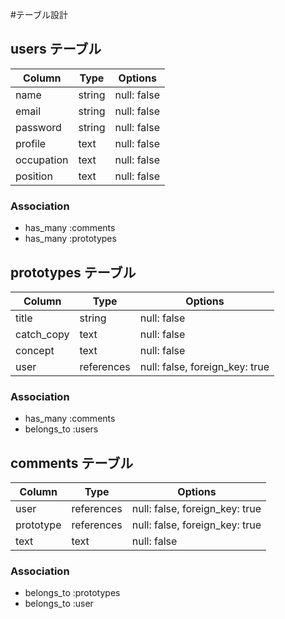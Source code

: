 #テーブル設計

## users テーブル

| Column     | Type   | Options     |
| ---------- | ------ | ----------- |
| name       | string | null: false |
| email      | string | null: false |
| password   | string | null: false |
| profile    | text   | null: false |
| occupation | text   | null: false |
| position   | text   | null: false |



### Association

- has_many :comments
- has_many :prototypes

## prototypes テーブル

| Column    | Type      | Options                        |
| --------- | --------- | -------------------------------|
| title     | string    | null: false                    |
| catch_copy| text      | null: false                    |
| concept   | text      | null: false                    |
| user      | references| null: false, foreign_key: true |



### Association

- has_many :comments
- belongs_to :users

## comments テーブル

| Column    | Type       | Options                        |
| ----------| ---------- | ------------------------------ |
| user      | references | null: false, foreign_key: true |
| prototype | references | null: false, foreign_key: true |
| text      | text       | null: false                    |




### Association

- belongs_to :prototypes
- belongs_to :user
